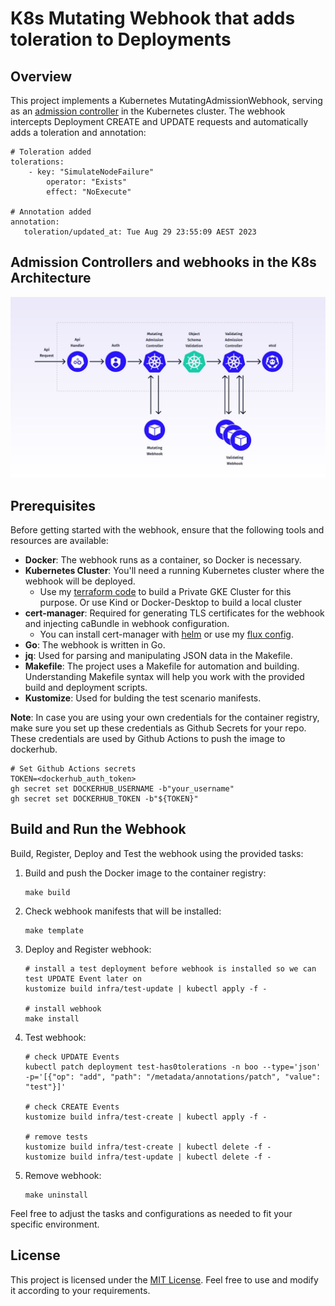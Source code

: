 # K8s Mutating Webhook that adds toleration to Deployments

## Overview

This project implements a Kubernetes MutatingAdmissionWebhook, serving as an [admission controller](https://kubernetes.io/docs/reference/access-authn-authz/admission-controllers/) in the Kubernetes cluster. 
The webhook intercepts Deployment CREATE and UPDATE requests and automatically adds a toleration and annotation:

```
# Toleration added
tolerations:
    - key: "SimulateNodeFailure"
        operator: "Exists"
        effect: "NoExecute"

# Annotation added
annotation:
   toleration/updated_at: Tue Aug 29 23:55:09 AEST 2023
```

## Admission Controllers and webhooks in the K8s Architecture

![Admission Controllers and webhooks in K8s Architecture](./admission_controller.jpeg "Admission Controllers and webhooks in K8s Architecture")

## Prerequisites

Before getting started with the webhook, ensure that the following tools and resources are available:

- **Docker**: The webhook runs as a container, so Docker is necessary.
- **Kubernetes Cluster**: You'll need a running Kubernetes cluster where the webhook will be deployed.
   - Use my [terraform code](https://github.com/andreistefanciprian/terraform-kubernetes-gke-cluster) to build a Private GKE Cluster for this purpose. Or use Kind or Docker-Desktop to build a local cluster
- **cert-manager**: Required for generating TLS certificates for the webhook and injecting caBundle in webhook configuration.
   - You can install cert-manager with [helm](https://artifacthub.io/packages/helm/cert-manager/cert-manager) or use my [flux config](https://github.com/andreistefanciprian/flux-demo/tree/main/infra/cert-manager).
- **Go**: The webhook is written in Go.
- **jq**: Used for parsing and manipulating JSON data in the Makefile.
- **Makefile**: The project uses a Makefile for automation and building. Understanding Makefile syntax will help you work with the provided build and deployment scripts.
- **Kustomize**: Used for bulding the test scenario manifests.

**Note**: In case you are using your own credentials for the container registry, make sure you set up these credentials as Github Secrets for your repo.
These credentials are used by Github Actions to push the image to dockerhub.

   ```
   # Set Github Actions secrets
   TOKEN=<dockerhub_auth_token>
   gh secret set DOCKERHUB_USERNAME -b"your_username"
   gh secret set DOCKERHUB_TOKEN -b"${TOKEN}"
   ```

## Build and Run the Webhook

Build, Register, Deploy and Test the webhook using the provided tasks:

1. Build and push the Docker image to the container registry:
   ```
   make build
   ```

2. Check webhook manifests that will be installed:
   ```
   make template
   ```

3. Deploy and Register webhook:
   ```
   # install a test deployment before webhook is installed so we can test UPDATE Event later on
   kustomize build infra/test-update | kubectl apply -f -

   # install webhook
   make install
   ```
   

4. Test webhook:
   ```
   # check UPDATE Events
   kubectl patch deployment test-has0tolerations -n boo --type='json' -p='[{"op": "add", "path": "/metadata/annotations/patch", "value": "test"}]'

   # check CREATE Events
   kustomize build infra/test-create | kubectl apply -f -

   # remove tests
   kustomize build infra/test-create | kubectl delete -f -
   kustomize build infra/test-update | kubectl delete -f -
   ```

5. Remove webhook:
   ```
   make uninstall
   ```

Feel free to adjust the tasks and configurations as needed to fit your specific environment.

## License

This project is licensed under the [MIT License](LICENSE). Feel free to use and modify it according to your requirements.